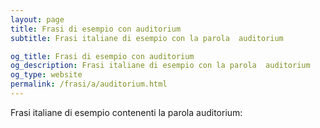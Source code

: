 ```yaml
---
layout: page
title: Frasi di esempio con auditorium 
subtitle: Frasi italiane di esempio con la parola  auditorium

og_title: Frasi di esempio con auditorium 
og_description: Frasi italiane di esempio con la parola  auditorium
og_type: website
permalink: /frasi/a/auditorium.html
---
```


Frasi italiane di esempio contenenti la parola auditorium:


